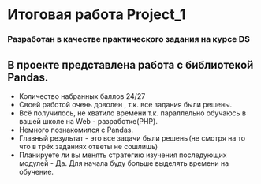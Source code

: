 # Итоговая работа Project_1

### Разработан в качестве практического задания на курсе DS

## В проекте представлена работа с библиотекой Pandas.

* Количество набранных баллов 24/27
* Своей работой очень доволен , т.к. все задания были решены.
* Всё получилось, не хватило времени т.к. параллельно обучаюсь в вашей школе на Web - разработке(PHP).
* Немного познакомился с Pandas.
* Главный результат - это все задачи были решены(не смотря на то что в трёх заданиях ответы не сошлишь)
* Планируете ли вы менять стратегию изучения последующих модулей - Да. Для начала буду больше выделять времени на обучение.
